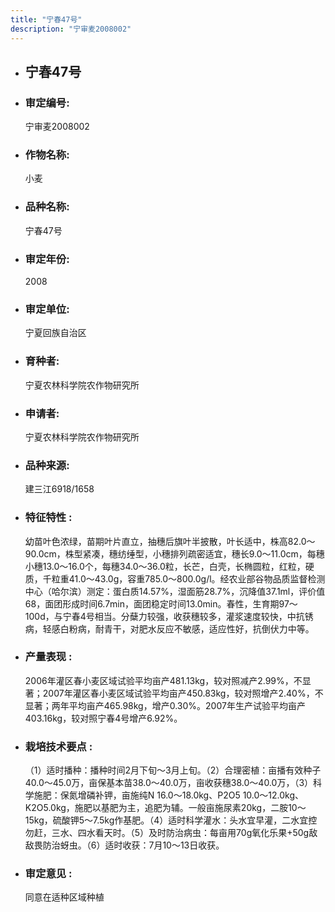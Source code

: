 ```yaml
---
title: "宁春47号"
description: "宁审麦2008002"
---
```

* ## 宁春47号
* ###  审定编号:  
   宁审麦2008002

*  ### 作物名称:  
   小麦

*   ###  品种名称: 
    宁春47号

*   ### 审定年份: 
    2008

*   ### 审定单位:  
    宁夏回族自治区

*   ### 育种者:  
    宁夏农林科学院农作物研究所

*   ### 申请者:  
    宁夏农林科学院农作物研究所

*   ### 品种来源:  
    建三江6918/1658

*   ### 特征特性 : 
    幼苗叶色浓绿，苗期叶片直立，抽穗后旗叶半披散，叶长适中，株高82.0～90.0cm，株型紧凑，穗纺缍型，小穗排列疏密适宜，穗长9.0～11.0cm，每穗小穗13.0～16.0个，每穗34.0～36.0粒，长芒，白壳，长椭圆粒，红粒，硬质，千粒重41.0～43.0g，容重785.0～800.0g/l。经农业部谷物品质监督检测中心（哈尔滨）测定：蛋白质14.57%，湿面筋28.7%，沉降值37.1ml，评价值68，面团形成时间6.7min，面团稳定时间13.0min。春性，生育期97～100d，与宁春4号相当。分蘖力较强，收获穗较多，灌浆速度较快，中抗锈病，轻感白粉病，耐青干，对肥水反应不敏感，适应性好，抗倒伏力中等。

*   ### 产量表现 : 
    2006年灌区春小麦区域试验平均亩产481.13kg，较对照减产2.99%，不显著；2007年灌区春小麦区域试验平均亩产450.83kg，较对照增产2.40%，不显著；两年平均亩产465.98kg，增产0.30%。2007年生产试验平均亩产403.16kg，较对照宁春4号增产6.92%。

*   ### 栽培技术要点 : 
    （1）适时播种：播种时间2月下旬～3月上旬。（2）合理密植：亩播有效种子40.0～45.0万，亩保基本苗38.0～40.0万，亩收获穗38.0～40.0万，（3）科学施肥：保氮增磷补钾，亩施纯N 16.0～18.0kg、P2O5 10.0～12.0kg、K2O5.0kg，施肥以基肥为主，追肥为辅。一般亩施尿素20kg，二胺10～15kg，硫酸钾5～7.5kg作基肥。（4）适时科学灌水：头水宜早灌，二水宜控勿赶，三水、四水看天时。（5）及时防治病虫：每亩用70g氧化乐果+50g敌敌畏防治蚜虫。（6）适时收获：7月10～13日收获。

*   ### 审定意见 : 
    同意在适种区域种植
